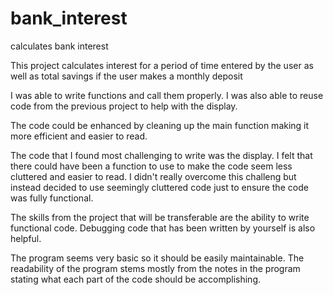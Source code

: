 # bank_interest
calculates bank interest

This project calculates interest for a period of time entered by the user as well as total savings if the user makes a monthly deposit

I was able to write functions and call them properly. I was also able to reuse code from the previous project to help with the display.

The code could be enhanced by cleaning up the main function making it more efficient and easier to read.

The code that I found most challenging to write was the display. I felt that there could have been a function to use to make the code seem less cluttered and easier to read. I didn't really overcome this challeng but instead decided to use seemingly cluttered code just to ensure the code was fully functional.

The skills from the project that will be transferable are the ability to write functional code. Debugging code that has been written by yourself is also helpful.

The program seems very basic so it should be easily maintainable. The readability of the program stems mostly from the notes in the program stating what each part of the code should be accomplishing.
